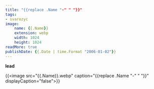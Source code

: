 ```yaml
---
title: "{{replace .Name "-" " "}}"
tags:
- svarozyc
image:
    name: {{.Name}}
    extension: webp
    width: 1024
    height: 1024
readMore: true
publishDate: {{.Date | time.Format "2006-01-02"}}
---
```

**lead**
<!--more-->
{{<image src="{{.Name}}.webp" caption="{{replace .Name "-" " "}}" displayCaption="false">}}
